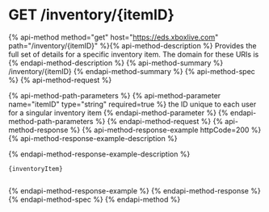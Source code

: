 # GET /inventory/{itemID}

{% api-method method="get" host="https://eds.xboxlive.com" path="/inventory/{itemID}" %}{% api-method-description %}
Provides the full set of details for a specific inventory item. The domain for these URIs is 
{% endapi-method-description %}
{% api-method-summary %}
/inventory/{itemID}
{% endapi-method-summary %}
{% api-method-spec %}
{% api-method-request %}

{% api-method-path-parameters %}
{% api-method-parameter name="itemID" type="string" required=true %}
the ID unique to each user for a singular inventory item
{% endapi-method-parameter %}
{% endapi-method-path-parameters %}
{% endapi-method-request %}
{% api-method-response %}
{% api-method-response-example httpCode=200 %}
{% api-method-response-example-description %}

{% endapi-method-response-example-description %}

```text
{inventoryItem}
         
```
{% endapi-method-response-example %}
{% endapi-method-response %}
{% endapi-method-spec %}
{% endapi-method %}
